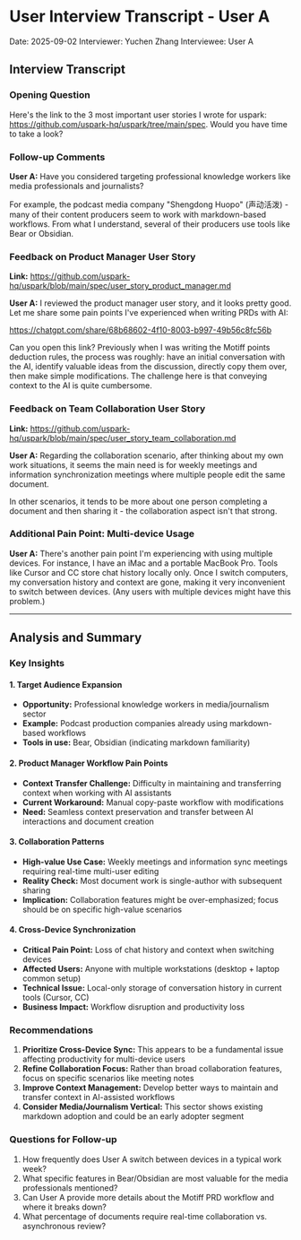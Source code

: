 # User Interview Transcript - User A
Date: 2025-09-02
Interviewer: Yuchen Zhang
Interviewee: User A

## Interview Transcript

### Opening Question
Here's the link to the 3 most important user stories I wrote for uspark: https://github.com/uspark-hq/uspark/tree/main/spec. Would you have time to take a look?

### Follow-up Comments

**User A:** Have you considered targeting professional knowledge workers like media professionals and journalists?

For example, the podcast media company "Shengdong Huopo" (声动活泼) - many of their content producers seem to work with markdown-based workflows. From what I understand, several of their producers use tools like Bear or Obsidian.

### Feedback on Product Manager User Story
**Link:** https://github.com/uspark-hq/uspark/blob/main/spec/user_story_product_manager.md

**User A:** I reviewed the product manager user story, and it looks pretty good. Let me share some pain points I've experienced when writing PRDs with AI:

https://chatgpt.com/share/68b68602-4f10-8003-b997-49b56c8fc56b

Can you open this link? Previously when I was writing the Motiff points deduction rules, the process was roughly: have an initial conversation with the AI, identify valuable ideas from the discussion, directly copy them over, then make simple modifications. The challenge here is that conveying context to the AI is quite cumbersome.

### Feedback on Team Collaboration User Story
**Link:** https://github.com/uspark-hq/uspark/blob/main/spec/user_story_team_collaboration.md

**User A:** Regarding the collaboration scenario, after thinking about my own work situations, it seems the main need is for weekly meetings and information synchronization meetings where multiple people edit the same document.

In other scenarios, it tends to be more about one person completing a document and then sharing it - the collaboration aspect isn't that strong.

### Additional Pain Point: Multi-device Usage

**User A:** There's another pain point I'm experiencing with using multiple devices. For instance, I have an iMac and a portable MacBook Pro. Tools like Cursor and CC store chat history locally only. Once I switch computers, my conversation history and context are gone, making it very inconvenient to switch between devices. (Any users with multiple devices might have this problem.)

---

## Analysis and Summary

### Key Insights

#### 1. Target Audience Expansion
- **Opportunity:** Professional knowledge workers in media/journalism sector
- **Example:** Podcast production companies already using markdown-based workflows
- **Tools in use:** Bear, Obsidian (indicating markdown familiarity)

#### 2. Product Manager Workflow Pain Points
- **Context Transfer Challenge:** Difficulty in maintaining and transferring context when working with AI assistants
- **Current Workaround:** Manual copy-paste workflow with modifications
- **Need:** Seamless context preservation and transfer between AI interactions and document creation

#### 3. Collaboration Patterns
- **High-value Use Case:** Weekly meetings and information sync meetings requiring real-time multi-user editing
- **Reality Check:** Most document work is single-author with subsequent sharing
- **Implication:** Collaboration features might be over-emphasized; focus should be on specific high-value scenarios

#### 4. Cross-Device Synchronization
- **Critical Pain Point:** Loss of chat history and context when switching devices
- **Affected Users:** Anyone with multiple workstations (desktop + laptop common setup)
- **Technical Issue:** Local-only storage of conversation history in current tools (Cursor, CC)
- **Business Impact:** Workflow disruption and productivity loss

### Recommendations

1. **Prioritize Cross-Device Sync:** This appears to be a fundamental issue affecting productivity for multi-device users
2. **Refine Collaboration Focus:** Rather than broad collaboration features, focus on specific scenarios like meeting notes
3. **Improve Context Management:** Develop better ways to maintain and transfer context in AI-assisted workflows
4. **Consider Media/Journalism Vertical:** This sector shows existing markdown adoption and could be an early adopter segment

### Questions for Follow-up
1. How frequently does User A switch between devices in a typical work week?
2. What specific features in Bear/Obsidian are most valuable for the media professionals mentioned?
3. Can User A provide more details about the Motiff PRD workflow and where it breaks down?
4. What percentage of documents require real-time collaboration vs. asynchronous review?
